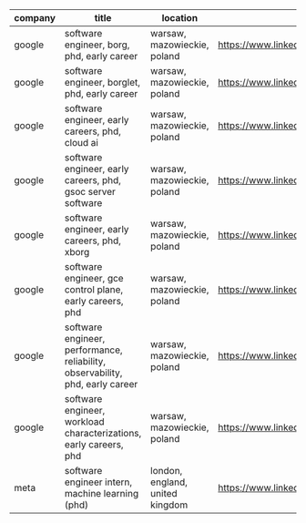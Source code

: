 |company|title|location|link|
|---|---|---|---|
|google|software engineer, borg, phd, early career|warsaw, mazowieckie, poland|https://www.linkedin.com/jobs/view/4236246421|
|google|software engineer, borglet, phd, early career|warsaw, mazowieckie, poland|https://www.linkedin.com/jobs/view/4238806455|
|google|software engineer, early careers, phd, cloud ai|warsaw, mazowieckie, poland|https://www.linkedin.com/jobs/view/4224658932|
|google|software engineer, early careers, phd, gsoc server software|warsaw, mazowieckie, poland|https://www.linkedin.com/jobs/view/4242945273|
|google|software engineer, early careers, phd, xborg|warsaw, mazowieckie, poland|https://www.linkedin.com/jobs/view/4231945561|
|google|software engineer, gce control plane, early careers, phd|warsaw, mazowieckie, poland|https://www.linkedin.com/jobs/view/4256555514|
|google|software engineer, performance, reliability, observability, phd, early career|warsaw, mazowieckie, poland|https://www.linkedin.com/jobs/view/4259197049|
|google|software engineer, workload characterizations, early careers, phd|warsaw, mazowieckie, poland|https://www.linkedin.com/jobs/view/4262557524|
|meta|software engineer intern, machine learning (phd)|london, england, united kingdom|https://www.linkedin.com/jobs/view/4306109884|